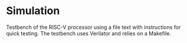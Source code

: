 # Simulation 

Testbench of the RISC-V processor using a file text with instructions for quick testing.
The testbench uses Verilator and relies on a Makefile.
